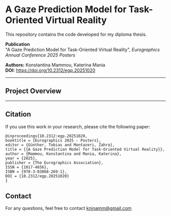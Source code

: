 # A Gaze Prediction Model for Task-Oriented Virtual Reality

This repository contains the code developed for my diploma thesis.

 **Publication**  
 "A Gaze Prediction Model for Task-Oriented Virtual Reality", *Eurographics Annual Conference 2025 Posters*
 
**Authors:** Konstantina Mammou, Katerina Mania  
**DOI:** https://doi.org/10.2312/egp.20251020

---

## Project Overview




---
## Citation
If you use this work in your research, please cite the following paper:
```
@inproceedings{10.2312:egp.20251020,
booktitle = {Eurographics 2025 - Posters},
editor = {Günther, Tobias and Montazeri, Zahra},
title = {{A Gaze Prediction Model for Task-Oriented Virtual Reality}},
author = {Mammou, Konstantina and Mania, Katerina},
year = {2025},
publisher = {The Eurographics Association},
ISSN = {1017-4656},
ISBN = {978-3-03868-269-1},
DOI = {10.2312/egp.20251020}
} 
```
## Contact
For any questions, feel free to contact
kninamm@gmail.com
